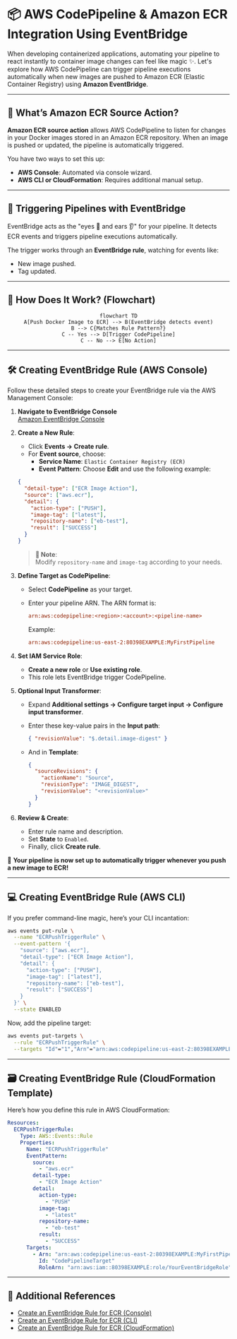 # 📦 **AWS CodePipeline & Amazon ECR Integration Using EventBridge**

When developing containerized applications, automating your pipeline to react instantly to container image changes can feel like magic ✨. Let's explore how AWS CodePipeline can trigger pipeline executions automatically when new images are pushed to Amazon ECR (Elastic Container Registry) using **Amazon EventBridge**.

---

## 📌 **What’s Amazon ECR Source Action?**

**Amazon ECR source action** allows AWS CodePipeline to listen for changes in your Docker images stored in an Amazon ECR repository. When an image is pushed or updated, the pipeline is automatically triggered.

You have two ways to set this up:

- **AWS Console**: Automated via console wizard.
- **AWS CLI or CloudFormation**: Requires additional manual setup.

---

## 🚨 **Triggering Pipelines with EventBridge**

EventBridge acts as the "eyes 👀 and ears 👂" for your pipeline. It detects ECR events and triggers pipeline executions automatically.

The trigger works through an **EventBridge rule**, watching for events like:

- New image pushed.
- Tag updated.

---

## 🎯 **How Does It Work? (Flowchart)**

<div align="center">

```mermaid
flowchart TD
A[Push Docker Image to ECR] --> B(EventBridge detects event)
B --> C{Matches Rule Pattern?}
C -- Yes --> D[Trigger CodePipeline]
C -- No --> E[No Action]
```

</div>

---

## 🛠️ **Creating EventBridge Rule (AWS Console)**

Follow these detailed steps to create your EventBridge rule via the AWS Management Console:

1. **Navigate to EventBridge Console**  
   [Amazon EventBridge Console](https://console.aws.amazon.com/events/)

2. **Create a New Rule**:

   - Click **Events → Create rule**.
   - For **Event source**, choose:
     - **Service Name**: `Elastic Container Registry (ECR)`
     - **Event Pattern**: Choose **Edit** and use the following example:

   ```json
   {
     "detail-type": ["ECR Image Action"],
     "source": ["aws.ecr"],
     "detail": {
       "action-type": ["PUSH"],
       "image-tag": ["latest"],
       "repository-name": ["eb-test"],
       "result": ["SUCCESS"]
     }
   }
   ```

   > **🔖 Note**:  
   > Modify `repository-name` and `image-tag` according to your needs.

3. **Define Target as CodePipeline**:

   - Select **CodePipeline** as your target.
   - Enter your pipeline ARN. The ARN format is:

     ```ini
     arn:aws:codepipeline:<region>:<account>:<pipeline-name>
     ```

     Example:

     ```ini
     arn:aws:codepipeline:us-east-2:80398EXAMPLE:MyFirstPipeline
     ```

4. **Set IAM Service Role**:

   - **Create a new role** or **Use existing role**.
   - This role lets EventBridge trigger CodePipeline.

5. **Optional Input Transformer**:

   - Expand **Additional settings → Configure target input → Configure input transformer**.
   - Enter these key-value pairs in the **Input path**:

     ```json
     { "revisionValue": "$.detail.image-digest" }
     ```

   - And in **Template**:

     ```json
     {
       "sourceRevisions": {
         "actionName": "Source",
         "revisionType": "IMAGE_DIGEST",
         "revisionValue": "<revisionValue>"
       }
     }
     ```

6. **Review & Create**:
   - Enter rule name and description.
   - Set **State** to `Enabled`.
   - Finally, click **Create rule**.

🎉 **Your pipeline is now set up to automatically trigger whenever you push a new image to ECR!**

---

## 💻 **Creating EventBridge Rule (AWS CLI)**

If you prefer command-line magic, here’s your CLI incantation:

```bash
aws events put-rule \
  --name "ECRPushTriggerRule" \
  --event-pattern '{
    "source": ["aws.ecr"],
    "detail-type": ["ECR Image Action"],
    "detail": {
      "action-type": ["PUSH"],
      "image-tag": ["latest"],
      "repository-name": ["eb-test"],
      "result": ["SUCCESS"]
    }
  }' \
  --state ENABLED
```

Now, add the pipeline target:

```bash
aws events put-targets \
  --rule "ECRPushTriggerRule" \
  --targets "Id"="1","Arn"="arn:aws:codepipeline:us-east-2:80398EXAMPLE:MyFirstPipeline","RoleArn"="arn:aws:iam::80398EXAMPLE:role/YourEventBridgeRole"
```

---

## 🗃️ **Creating EventBridge Rule (CloudFormation Template)**

Here’s how you define this rule in AWS CloudFormation:

```yaml
Resources:
  ECRPushTriggerRule:
    Type: AWS::Events::Rule
    Properties:
      Name: "ECRPushTriggerRule"
      EventPattern:
        source:
          - "aws.ecr"
        detail-type:
          - "ECR Image Action"
        detail:
          action-type:
            - "PUSH"
          image-tag:
            - "latest"
          repository-name:
            - "eb-test"
          result:
            - "SUCCESS"
      Targets:
        - Arn: "arn:aws:codepipeline:us-east-2:80398EXAMPLE:MyFirstPipeline"
          Id: "CodePipelineTarget"
          RoleArn: "arn:aws:iam::80398EXAMPLE:role/YourEventBridgeRole"
```

---

## 📖 **Additional References**

- [Create an EventBridge Rule for ECR (Console)](https://docs.aws.amazon.com/codepipeline/latest/userguide/create-cwe-ecr-source-console.html)
- [Create an EventBridge Rule for ECR (CLI)](https://docs.aws.amazon.com/codepipeline/latest/userguide/create-cwe-ecr-source-cli.html)
- [Create an EventBridge Rule for ECR (CloudFormation)](https://docs.aws.amazon.com/codepipeline/latest/userguide/create-cwe-ecr-source-cfn.html)
